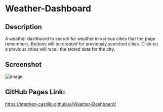 # Weather-Dashboard

## Description
A weather dashboard to search for weather in various cities that the page remembers. 
Buttons will be created for previously searched cities.
Click on a previous cities will recall the stored data for the city.

## Screenshot
![image](https://user-images.githubusercontent.com/122939431/223926364-52b60dff-5c57-400f-aa6a-8e83ab9eb759.png)



## GitHub Pages Link:
https://stephen-castillo.github.io/Weather-Dashboard/
